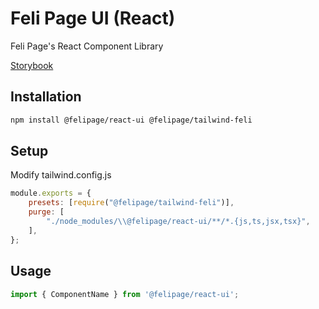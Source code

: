 # Feli Page UI (React)

Feli Page's React Component Library

[Storybook](https://ui.feli.page/)

## Installation
```sh
npm install @felipage/react-ui @felipage/tailwind-feli
```
## Setup

Modify tailwind.config.js
```js
module.exports = {
    presets: [require("@felipage/tailwind-feli")],
    purge: [
        "./node_modules/\\@felipage/react-ui/**/*.{js,ts,jsx,tsx}",
    ],
};
```

## Usage

```jsx
import { ComponentName } from '@felipage/react-ui';
```